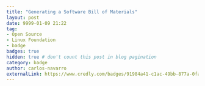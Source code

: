 ```yaml
---
title: "Generating a Software Bill of Materials"
layout: post
date: 9999-01-09 21:22
tag:
- Open Source
- Linux Foundation
- badge
badges: true
hidden: true # don't count this post in blog pagination
category: badge
author: carlos-navarro
externalLink: https://www.credly.com/badges/91984a41-c1ac-49bb-877a-0fac0078ef50
---
```

